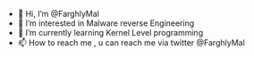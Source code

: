 - 👋 Hi, I’m @FarghlyMal
- 👀 I’m interested in Malware reverse Engineering
- 🌱 I’m currently learning Kernel Level programming
- 📫 How to reach me , u can reach me via twitter @FarghlyMal

<!---
FarghlyMal/FarghlyMal is a ✨ special ✨ repository because its `README.md` (this file) appears on your GitHub profile.
You can click the Preview link to take a look at your changes.
--->
